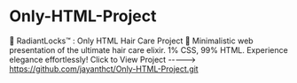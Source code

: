 # Only-HTML-Project
🌿 RadiantLocks™️ : Only HTML Hair Care Project 🚀 Minimalistic web presentation of the ultimate hair care elixir. 1% CSS, 99% HTML. Experience elegance effortlessly!
Click to View Project -----> https://github.com/jayanthct/Only-HTML-Project.git
